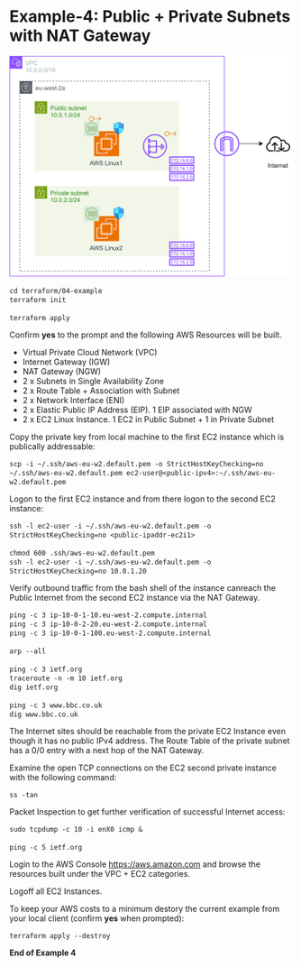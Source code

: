 # Example-4: Public + Private Subnets with NAT Gateway

![EX04](example-04.drawio.svg)

```
cd terraform/04-example
terraform init

terraform apply
```
Confirm **yes** to the prompt and the following AWS Resources will be built.

- Virtual Private Cloud Network (VPC)
- Internet Gateway (IGW)
- NAT Gateway (NGW)
- 2 x Subnets in Single Availability Zone
- 2 x Route Table + Association with Subnet
- 2 x Network Interface (ENI)
- 2 x Elastic Public IP Address (EIP). 1 EIP associated with NGW
- 2 x EC2 Linux Instance. 1 EC2 in Public Subnet + 1 in Private Subnet

Copy the private key from local machine to the first EC2 instance which is 
publically addressable: 

```
scp -i ~/.ssh/aws-eu-w2.default.pem -o StrictHostKeyChecking=no ~/.ssh/aws-eu-w2.default.pem ec2-user@<public-ipv4>:~/.ssh/aws-eu-w2.default.pem
```
Logon to the first EC2 instance and from there logon to the second EC2 instance:

```
ssh -l ec2-user -i ~/.ssh/aws-eu-w2.default.pem -o StrictHostKeyChecking=no <public-ipaddr-ec2i1>

chmod 600 .ssh/aws-eu-w2.default.pem
ssh -l ec2-user -i ~/.ssh/aws-eu-w2.default.pem -o StrictHostKeyChecking=no 10.0.1.20
```
Verify outbound traffic from the bash shell of the instance canreach the Public Internet from the second EC2 instance via the NAT Gateway.

```
ping -c 3 ip-10-0-1-10.eu-west-2.compute.internal
ping -c 3 ip-10-0-2-20.eu-west-2.compute.internal
ping -c 3 ip-10-0-1-100.eu-west-2.compute.internal

arp --all

ping -c 3 ietf.org
traceroute -n -m 10 ietf.org
dig ietf.org

ping -c 3 www.bbc.co.uk
dig www.bbc.co.uk
```
The Internet sites should be reachable from the private EC2 Instance even though it has no public IPv4 address. The Route Table of the private subnet has a 0/0 entry with a next hop of the NAT Gateway.

Examine the open TCP connections on the EC2 second private instance with the following command:

```
ss -tan
```

Packet Inspection to get further verification of successful Internet access:
```
sudo tcpdump -c 10 -i enX0 icmp &

ping -c 5 ietf.org
```

Login to the AWS Console https://aws.amazon.com and browse the resources built under the VPC + EC2 categories. 

Logoff all EC2 Instances.

To keep your AWS costs to a minimum destory the current example from your local client (confirm **yes** when prompted):

```
terraform apply --destroy
```

**End of Example 4**
